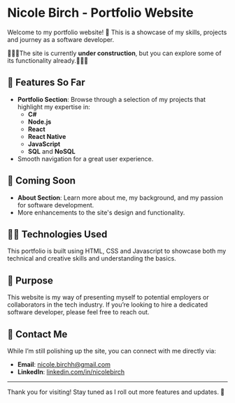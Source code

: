 # Nicole Birch - Portfolio Website

Welcome to my portfolio website! 🎉 This is a showcase of my skills, projects and journey as a software developer. 

🚧🚧🚧The site is currently **under construction**, but you can explore some of its functionality already.🚧🚧🚧

## 🚀 Features So Far
- **Portfolio Section**: Browse through a selection of my projects that highlight my expertise in:
  - **C#**
  - **Node.js**
  - **React**
  -  **React Native**
  - **JavaScript**
  - **SQL** and **NoSQL**
- Smooth navigation for a great user experience.

## 🔧 Coming Soon
- **About Section**: Learn more about me, my background, and my passion for software development.
- More enhancements to the site's design and functionality.

## 👩‍💻 Technologies Used
This portfolio is built using HTML, CSS and Javascript to showcase both my technical and creative skills and understanding the basics.


## 🌟 Purpose
This website is my way of presenting myself to potential employers or collaborators in the tech industry. If you’re looking to hire a dedicated software developer, please feel free to reach out.

## 📩 Contact Me
While I’m still polishing up the site, you can connect with me directly via:
- **Email**: [nicole.birchh@gmail.com](mailto:nicole.birchh@gmail.com)
- **LinkedIn**: [linkedin.com/in/nicolebirch](www.linkedin.com/in/nicole-birch-750a3428b)

---

Thank you for visiting! Stay tuned as I roll out more features and updates. 🚧
